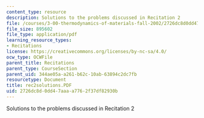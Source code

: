 ```yaml
---
content_type: resource
description: Solutions to the problems discussed in Recitation 2
file: /courses/3-00-thermodynamics-of-materials-fall-2002/2726dc8d0dd47aaaa7762f37df82930b_rec2solutions.PDF
file_size: 895602
file_type: application/pdf
learning_resource_types:
- Recitations
license: https://creativecommons.org/licenses/by-nc-sa/4.0/
ocw_type: OCWFile
parent_title: Recitations
parent_type: CourseSection
parent_uid: 344ae05a-a261-b62c-10ab-63894c2dc7fb
resourcetype: Document
title: rec2solutions.PDF
uid: 2726dc8d-0dd4-7aaa-a776-2f37df82930b
---
```

Solutions to the problems discussed in Recitation 2